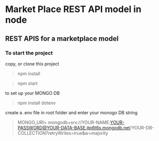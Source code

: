 
# Market Place REST API model in node


## REST APIS for a marketplace model

### To start the project

copy, or clone this project

> npm install

> npm start

to set up your MONGO DB

>npm install dotenv

create a .env file in root folder and enter your monogo DB string

> MONGO_URI= mongodb+srv://YOUR-NAME:YOUR-PASSWORD@YOUR-DATA-BASE.jtp6t6s.mongodb.net/YOUR-DB-COLLECTION?retryWrites=true&w=majority

